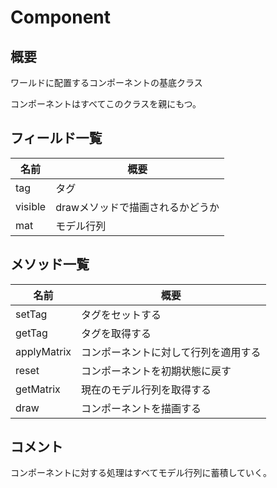 # Component

## 概要

ワールドに配置するコンポーネントの基底クラス

コンポーネントはすべてこのクラスを親にもつ。

## フィールド一覧

| 名前    | 概要                             |
| ------- | -------------------------------- |
| tag     | タグ                             |
| visible | drawメソッドで描画されるかどうか |
| mat     | モデル行列                       |

## メソッド一覧

| 名前        | 概要                                 |
| ----------- | ------------------------------------ |
| setTag      | タグをセットする                     |
| getTag      | タグを取得する                       |
| applyMatrix | コンポーネントに対して行列を適用する |
| reset       | コンポーネントを初期状態に戻す       |
| getMatrix   | 現在のモデル行列を取得する           |
| draw        | コンポーネントを描画する             |

## コメント

コンポーネントに対する処理はすべてモデル行列に蓄積していく。

